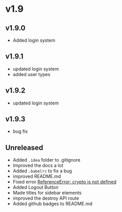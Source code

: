 # v1.9

## v1.9.0

- Added login system

## v1.9.1

- updated login system
- added user types

## v1.9.2

- updated login system

## v1.9.3

- bug fix

## Unreleased

- Added `.idea` folder to .gitignore
- Improved the docs a lot
- Added `.babelrc` to fix a bug
- improved README.md
- Fixed error [ReferenceError: crypto is not defined](https://githubmemory.com/repo/cloudflare/workers-types/issues/71)
- Added Logout Button
- Made titles for sidebar elements
- improved the destroy API route
- Added github badges to README.md
